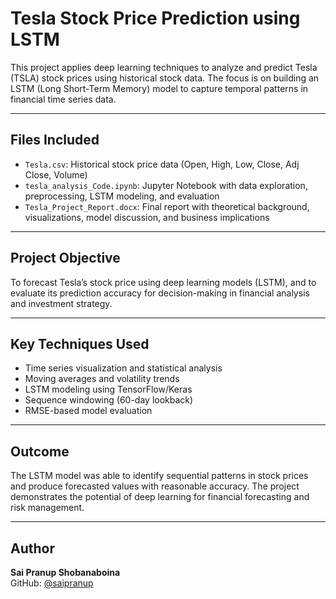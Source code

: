 # Tesla Stock Price Prediction using LSTM

This project applies deep learning techniques to analyze and predict Tesla (TSLA) stock prices using historical stock data. The focus is on building an LSTM (Long Short-Term Memory) model to capture temporal patterns in financial time series data.

---

## Files Included

- `Tesla.csv`: Historical stock price data (Open, High, Low, Close, Adj Close, Volume)
- `tesla_analysis_Code.ipynb`: Jupyter Notebook with data exploration, preprocessing, LSTM modeling, and evaluation
- `Tesla_Project_Report.docx`: Final report with theoretical background, visualizations, model discussion, and business implications

---

## Project Objective

To forecast Tesla’s stock price using deep learning models (LSTM), and to evaluate its prediction accuracy for decision-making in financial analysis and investment strategy.

---

## Key Techniques Used

- Time series visualization and statistical analysis
- Moving averages and volatility trends
- LSTM modeling using TensorFlow/Keras
- Sequence windowing (60-day lookback)
- RMSE-based model evaluation

---

## Outcome

The LSTM model was able to identify sequential patterns in stock prices and produce forecasted values with reasonable accuracy. The project demonstrates the potential of deep learning for financial forecasting and risk management.

---

## Author

**Sai Pranup Shobanaboina**  
GitHub: [@saipranup](https://github.com/saipranup)
